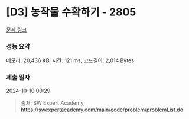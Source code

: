 # [D3] 농작물 수확하기 - 2805 

[문제 링크](https://swexpertacademy.com/main/code/problem/problemDetail.do?contestProbId=AV7GLXqKAWYDFAXB) 

### 성능 요약

메모리: 20,436 KB, 시간: 121 ms, 코드길이: 2,014 Bytes

### 제출 일자

2024-10-10 00:29



> 출처: SW Expert Academy, https://swexpertacademy.com/main/code/problem/problemList.do